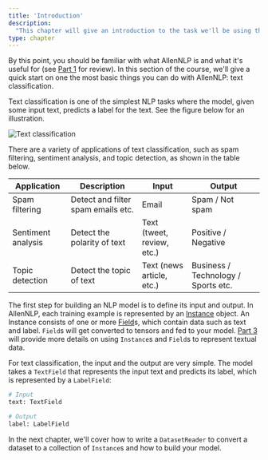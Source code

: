 ```yaml
---
title: 'Introduction'
description:
  "This chapter will give an introduction to the task we'll be using throughout Part 2 (text classification) and how to use AllenNLP to solve it"
type: chapter
---
```


<textblock>

By this point, you should be familiar with what AllenNLP is and what it's useful for (see [Part
1](/overview) for review). In this section of the course, we'll give a quick start on one the most
basic things you can do with AllenNLP: text classification.

</textblock>

<exercise id="1" title="What is text classification">

Text classification is one of the simplest NLP tasks where the model, given some input text,
predicts a label for the text. See the figure below for an illustration.

<img src="/part1/introduction/text-classification.svg" alt="Text classification" />

There are a variety of applications of text classification, such as spam filtering, sentiment
analysis, and topic detection, as shown in the table below.

| Application        | Description                        | Input                      | Output                              |
|--------------------|------------------------------------|----------------------------|-------------------------------------|
| Spam filtering     | Detect and filter spam emails etc. | Email                      | Spam / Not spam                     |
| Sentiment analysis | Detect the polarity of text        | Text (tweet, review, etc.) | Positive / Negative                 |
| Topic detection    | Detect the topic of text           | Text (news article, etc.)  | Business / Technology / Sports etc. |

</exercise>

<exercise id="2" title="Defining input and output">

The first step for building an NLP model is to define its input and output. In AllenNLP, each
training example is represented by an [Instance](/reading-data) object. An Instance consists of one
or more [Field](/reading-data)s, which contain data such as text and label. `Field`s will get
converted to tensors and fed to your model. [Part 3](/reading-data) will provide more details on
using `Instance`s and `Field`s to represent textual data.

For text classification, the input and the output are very simple. The model takes a `TextField`
that represents the input text and predicts its label, which is represented by a `LabelField`:

```python
# Input
text: TextField

# Output
label: LabelField
```

In the next chapter, we'll cover how to write a `DatasetReader` to convert a dataset to a collection
of `Instance`s and how to build your model.

</exercise>
